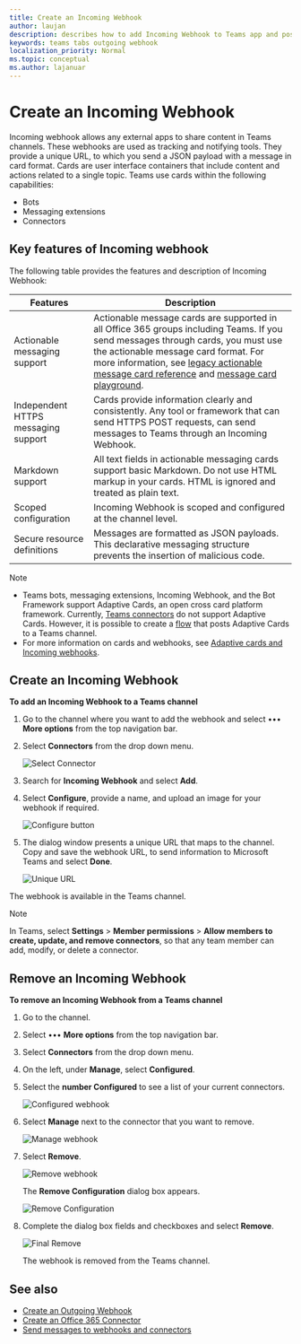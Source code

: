 ```yaml
---
title: Create an Incoming Webhook
author: laujan
description: describes how to add Incoming Webhook to Teams app and post external requests to Teams with incoming webhooks
keywords: teams tabs outgoing webhook
localization_priority: Normal
ms.topic: conceptual
ms.author: lajanuar
---
```


# Create an Incoming Webhook

Incoming webhook allows any external apps to share content in Teams channels. These webhooks are used as tracking and notifying tools. They provide a unique URL, to which you send a JSON payload with a message in card format. Cards are user interface containers that include content and actions related to a single topic. Teams use cards within the following capabilities:

* Bots
* Messaging extensions
* Connectors

## Key features of Incoming webhook

The following table provides the features and description of Incoming Webhook:

| Features | Description |
| ------- | ----------- |
|Actionable messaging support|Actionable message cards are supported in all Office 365 groups including Teams. If you send messages through cards, you must use the actionable message card format. For more information, see [legacy actionable message card reference](/outlook/actionable-messages/message-card-reference) and [message card playground](https://messagecardplayground.azurewebsites.net).|
|Independent HTTPS messaging support|Cards provide information clearly and consistently. Any tool or framework that can send HTTPS POST requests, can send messages to Teams through an Incoming Webhook.|
|Markdown support|All text fields in actionable messaging cards support basic Markdown. Do not use HTML markup in your cards. HTML is ignored and treated as plain text.|
|Scoped configuration|Incoming Webhook is scoped and configured at the channel level.|
|Secure resource definitions|Messages are formatted as JSON payloads. This declarative messaging structure prevents the insertion of malicious code.|

> [!NOTE]
> * Teams bots, messaging extensions, Incoming Webhook, and the Bot Framework support Adaptive Cards, an open cross card platform framework. Currently, [Teams connectors](../../webhooks-and-connectors/how-to/connectors-creating.md) do not support Adaptive Cards. However, it is possible to create a [flow](https://flow.microsoft.com/blog/microsoft-flow-in-microsoft-teams/) that posts Adaptive Cards to a Teams channel.
> * For more information on cards and webhooks, see [Adaptive cards and Incoming webhooks](~/task-modules-and-cards/what-are-cards.md#adaptive-cards-and-incoming-webhooks).

## Create an Incoming Webhook

**To add an Incoming Webhook to a Teams channel**

1. Go to the channel where you want to add the webhook and select &#8226;&#8226;&#8226; **More options** from the top navigation bar.
1. Select **Connectors** from the drop down menu.

    ![Select Connector](~/assets/images/connectors.png)

1. Search for **Incoming Webhook** and select **Add**.
1. Select **Configure**, provide a name, and upload an image for your webhook if required.

    ![Configure button](~/assets/images/configure.png)

1. The dialog window presents a unique URL that maps to the channel. Copy and save the webhook URL, to send information to Microsoft Teams and select **Done**.

    ![Unique URL](~/assets/images/url.png)

The webhook is available in the Teams channel.

> [!NOTE]
> In Teams, select **Settings** > **Member permissions** > **Allow members to create, update, and remove connectors**, so that any team member can add, modify, or delete a connector.

## Remove an Incoming Webhook

**To remove an Incoming Webhook from a Teams channel**

1. Go to the channel.
1. Select &#8226;&#8226;&#8226; **More options** from the top navigation bar.
1. Select **Connectors** from the drop down menu.
1. On the left, under **Manage**, select **Configured**.
1. Select the **number Configured** to see a list of your current connectors.

    ![Configured webhook](~/assets/images/configured.png)

1. Select **Manage** next to the connector that you want to remove.

    ![Manage webhook](~/assets/images/manage.png)

1. Select **Remove**.

    ![Remove webhook](~/assets/images/remove.png)

    The **Remove Configuration** dialog box appears.

    ![Remove Configuration](~/assets/images/removeconfiguration.png)

1. Complete the dialog box fields and checkboxes and select **Remove**.

    ![Final Remove](~/assets/images/finalremove.png)

    The webhook is removed from the Teams channel.

## See also

* [Create an Outgoing Webhook](~/webhooks-and-connectors/how-to/add-outgoing-webhook.md)
* [Create an Office 365 Connector](~/webhooks-and-connectors/how-to/connectors-creating.md)
* [Send messages to webhooks and connectors](~/webhooks-and-connectors/how-to/connectors-using.md)
